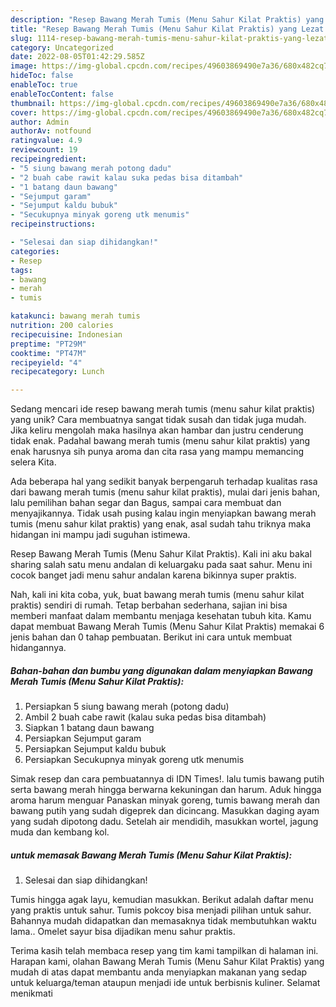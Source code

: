 ```yaml
---
description: "Resep Bawang Merah Tumis (Menu Sahur Kilat Praktis) yang Lezat Sekali"
title: "Resep Bawang Merah Tumis (Menu Sahur Kilat Praktis) yang Lezat Sekali"
slug: 1114-resep-bawang-merah-tumis-menu-sahur-kilat-praktis-yang-lezat-sekali
category: Uncategorized
date: 2022-08-05T01:42:29.585Z
image: https://img-global.cpcdn.com/recipes/49603869490e7a36/680x482cq70/bawang-merah-tumis-menu-sahur-kilat-praktis-foto-resep-utama.jpg
hideToc: false
enableToc: true
enableTocContent: false
thumbnail: https://img-global.cpcdn.com/recipes/49603869490e7a36/680x482cq70/bawang-merah-tumis-menu-sahur-kilat-praktis-foto-resep-utama.jpg
cover: https://img-global.cpcdn.com/recipes/49603869490e7a36/680x482cq70/bawang-merah-tumis-menu-sahur-kilat-praktis-foto-resep-utama.jpg
author: Admin
authorAv: notfound
ratingvalue: 4.9
reviewcount: 19
recipeingredient:
- "5 siung bawang merah potong dadu"
- "2 buah cabe rawit kalau suka pedas bisa ditambah"
- "1 batang daun bawang"
- "Sejumput garam"
- "Sejumput kaldu bubuk"
- "Secukupnya minyak goreng utk menumis"
recipeinstructions:

- "Selesai dan siap dihidangkan!"
categories:
- Resep
tags:
- bawang
- merah
- tumis

katakunci: bawang merah tumis 
nutrition: 200 calories
recipecuisine: Indonesian
preptime: "PT29M"
cooktime: "PT47M"
recipeyield: "4"
recipecategory: Lunch

---
```





Sedang mencari ide resep bawang merah tumis (menu sahur kilat praktis) yang unik? Cara membuatnya sangat tidak susah dan tidak juga mudah. Jika keliru mengolah maka hasilnya akan hambar dan justru cenderung tidak enak. Padahal bawang merah tumis (menu sahur kilat praktis) yang enak harusnya sih punya aroma dan cita rasa yang mampu memancing selera Kita.





Ada beberapa hal yang sedikit banyak berpengaruh terhadap kualitas rasa dari bawang merah tumis (menu sahur kilat praktis), mulai dari jenis bahan, lalu pemilihan bahan segar dan Bagus, sampai cara membuat dan menyajikannya. Tidak usah pusing kalau ingin menyiapkan bawang merah tumis (menu sahur kilat praktis) yang enak,      asal sudah tahu triknya maka hidangan ini mampu jadi suguhan istimewa.














Resep Bawang Merah Tumis (Menu Sahur Kilat Praktis). Kali ini aku bakal sharing salah satu menu andalan di keluargaku pada saat sahur. Menu ini cocok banget jadi menu sahur andalan karena bikinnya super praktis.






Nah, kali ini kita coba, yuk, buat bawang merah tumis (menu sahur kilat praktis) sendiri di rumah. Tetap berbahan sederhana, sajian ini bisa memberi manfaat dalam membantu menjaga kesehatan tubuh kita. Kamu dapat membuat Bawang Merah Tumis (Menu Sahur Kilat Praktis) memakai 6 jenis bahan dan 0 tahap pembuatan. Berikut ini cara untuk membuat hidangannya.

<!--inarticleads1-->

##### Bahan-bahan dan bumbu yang digunakan dalam menyiapkan Bawang Merah Tumis (Menu Sahur Kilat Praktis):

1. Persiapkan 5 siung bawang merah (potong dadu)
1. Ambil 2 buah cabe rawit (kalau suka pedas bisa ditambah)
1. Siapkan 1 batang daun bawang
1. Persiapkan Sejumput garam
1. Persiapkan Sejumput kaldu bubuk
1. Persiapkan Secukupnya minyak goreng utk menumis


Simak resep dan cara pembuatannya di IDN Times!. lalu tumis bawang putih serta bawang merah hingga berwarna kekuningan dan harum. Aduk hingga aroma harum menguar Panaskan minyak goreng, tumis bawang merah dan bawang putih yang sudah digeprek dan dicincang. Masukkan daging ayam yang sudah dipotong dadu. Setelah air mendidih, masukkan wortel, jagung muda dan kembang kol. 

<!--inarticleads2-->

#####  untuk memasak Bawang Merah Tumis (Menu Sahur Kilat Praktis):


1. Selesai dan siap dihidangkan!

Tumis hingga agak layu, kemudian masukkan. Berikut adalah daftar menu yang praktis untuk sahur. Tumis pokcoy bisa menjadi pilihan untuk sahur. Bahannya mudah didapatkan dan memasaknya tidak membutuhkan waktu lama.. Omelet sayur bisa dijadikan menu sahur praktis. 

Terima kasih telah membaca resep yang tim kami tampilkan di halaman ini. Harapan kami, olahan Bawang Merah Tumis (Menu Sahur Kilat Praktis) yang mudah di atas dapat membantu anda menyiapkan makanan yang sedap untuk keluarga/teman ataupun menjadi ide untuk berbisnis kuliner. Selamat menikmati

